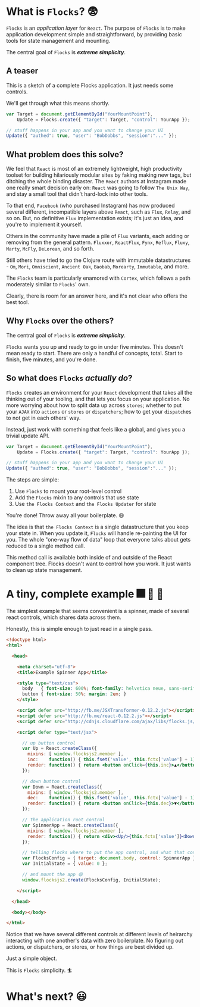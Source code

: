# What is `Flocks`? 😨

`Flocks` is an *application layer* for `React`.  The purpose of `Flocks` is to make application
development simple and straightforward, by providing basic tools for state management and mounting.

The central goal of `Flocks` is ***extreme simplicity***.



## A teaser

This is a sketch of a complete Flocks application.  It just needs some controls.

We'll get through what this means shortly.

```javascript
var Target = document.getElementById("YourMountPoint"),
    Update = Flocks.create({ "target": Target, "control": YourApp });

// stuff happens in your app and you want to change your UI
Update({ "authed": true, "user": "BobDobbs", "session":"..." });
```



## What problem does this solve?

We feel that `React` is most of an extremely lightweight, high productivity toolset for
building hilariously modular sites by faking making new tags, but ditching the whole binding
disaster.  The `React` authors at Instagram made one really smart decision early on: `React`
was going to follow `The Unix Way`, and stay a small tool that didn't hard-lock into other
tools.

To that end, `Facebook` (who purchased Instagram) has now produced several different,
incompatible layers above `React`, such as `Flux`, `Relay`, and so on.  But, no definitive
`Flux` implementation exists; it's just an idea, and you're to implement it yourself.

Others in the community have made a pile of `Flux` variants, each adding or removing from the
general pattern.  `Fluxxor`, `ReactFlux`, `Fynx`, `Reflux`, `Fluxy`, `Marty`, `McFly`,
`DeLorean`, and so forth.

Still others have tried to go the Clojure route with immutable datastructures - `Om`, `Mori`,
`Omniscient`, `Ancient Oak`, `Baobab`, `Morearty`, `Immutable`, and more.

The `Flocks` team is particularly enamored with `Cortex`, which follows a path moderately
similar to `Flocks`' own.

Clearly, there is room for an answer here, and it's not clear who offers the best tool.



## Why `Flocks` over the others?

The central goal of `Flocks` is ***extreme simplicity***.

`Flocks` wants you up and ready to go in under five minutes.  This doesn't mean ready to start.
There are only a handful of concepts, total.  Start to finish, five minutes, and you're done.



## So what does `Flocks` *actually do*?

`Flocks` creates an environment for your `React` development that takes all the thinking out of your
tooling, and that lets you focus on your application.  No more worrying about how to split data up
across `stores`; whether to put your `AJAX` into `actions` or `stores` or `dispatchers`; how to get
your `dispatch`es to not get in each others' way.

Instead, just work with something that feels like a global, and gives you a trivial update API.

```javascript
var Target = document.getElementById("YourMountPoint"),
    Update = Flocks.create({ "target": Target, "control": YourApp });

// stuff happens in your app and you want to change your UI
Update({ "authed": true, "user": "BobDobbs", "session":"..." });
```

The steps are simple:

  1. Use `Flocks` to mount your root-level control
  1. Add the `Flocks` mixin to any controls that use state
  1. Use `the Flocks Context` and `the Flocks Updater` for state

You're done!  Throw away all your boilerplate. 😃

The idea is that `the Flocks Context` is a single datastructure that you keep your state in.
When you update it, `Flocks` will handle re-painting the UI for you.  The  whole "one-way flow
of data" loop that everyone talks about gets reduced to a single method call.

This method call is available both inside of and outside of the React component tree.  Flocks
doesn't want to control how you work.  It just wants to clean up state management.



# A tiny, complete example 🎆 🎊 🎉 <a name="tiny"></a>

The simplest example that seems convenient is a spinner, made of several react controls, which
shares data across them.

Honestly, this is simple enough to just read in a single pass.

```html
<!doctype html>
<html>

  <head>

    <meta charset="utf-8">
    <title>Example Spinner App</title>

    <style type="text/css">
      body   { font-size: 600%; font-family: helvetica neue, sans-serif; }
      button { font-size: 50%; margin: 2em; }
    </style>

    <script defer src="http://fb.me/JSXTransformer-0.12.2.js"></script>
    <script defer src="http://fb.me/react-0.12.2.js"></script>
    <script defer src="http://cdnjs.cloudflare.com/ajax/libs/flocks.js/0.14.3/flocks.js"></script>

    <script defer type="text/jsx">

      // up button control
      var Up = React.createClass({
        mixins: [ window.flocksjs2.member ],
        inc:    function() { this.fset('value', this.fctx['value'] + 1) },
        render: function() { return <button onClick={this.inc}>▲</button>; }
      });

      // down button control
      var Down = React.createClass({
        mixins: [ window.flocksjs2.member ],
        dec:    function() { this.fset('value', this.fctx['value'] - 1) },
        render: function() { return <button onClick={this.dec}>▼</button>; }
      });

      // the application root control
      var SpinnerApp = React.createClass({
        mixins: [ window.flocksjs2.member ],
        render: function() { return <div><Up/>{this.fctx['value']}<Down/></div>; }
      });

      // telling flocks where to put the app control, and what that control is
      var FlocksConfig = { target: document.body, control: SpinnerApp };
      var InitialState = { value: 0 };

      // and mount the app 😄
      window.flocksjs2.create(FlocksConfig, InitialState);

    </script>

  </head>

  <body></body>

</html>
```

Notice that we have several different controls at different levels of heirarchy interacting with
one another's data with zero boilerplate.  No figuring out actions, or dispatchers, or stores,
or how things are best divided up.

Just a simple object.

This is `Flocks` simplicity. 🏄


# What's next? 😃
